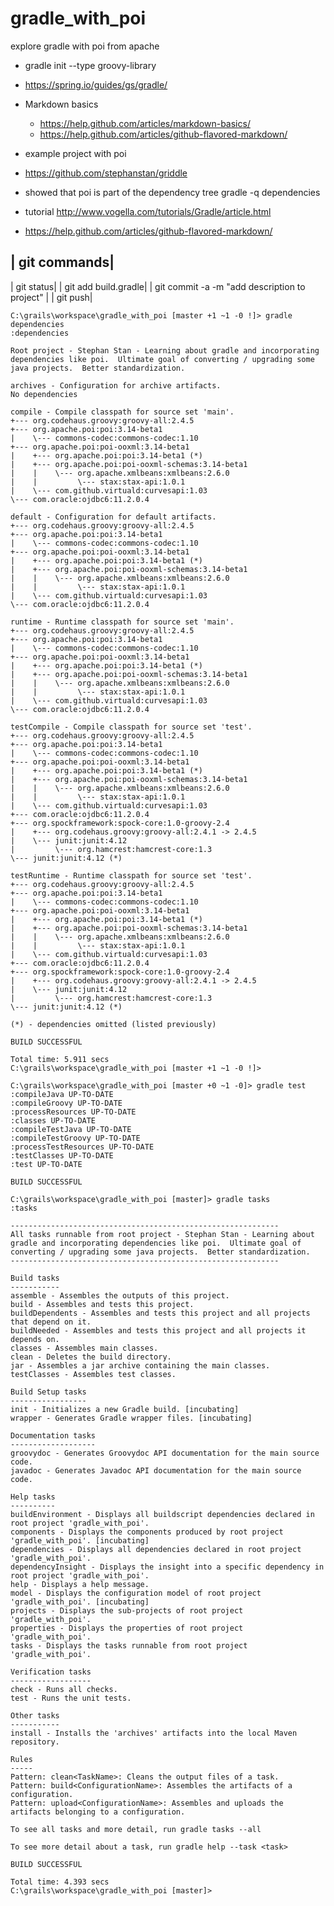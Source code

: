 # gradle_with_poi
explore gradle with poi from apache

* gradle init --type groovy-library

* https://spring.io/guides/gs/gradle/

* Markdown basics
	* https://help.github.com/articles/markdown-basics/
	* https://help.github.com/articles/github-flavored-markdown/
	
* example project with poi
* https://github.com/stephanstan/griddle

* showed that poi is part of the dependency tree
gradle -q dependencies

* tutorial
http://www.vogella.com/tutorials/Gradle/article.html


* https://help.github.com/articles/github-flavored-markdown/

| git commands| 
------------------
| git status| 
| git add build.gradle| 
| git commit -a -m "add description to project" | 
| git push| 

```
C:\grails\workspace\gradle_with_poi [master +1 ~1 -0 !]> gradle dependencies
:dependencies

Root project - Stephan Stan - Learning about gradle and incorporating dependencies like poi.  Ultimate goal of converting / upgrading some java projects.  Better standardization.

archives - Configuration for archive artifacts.
No dependencies

compile - Compile classpath for source set 'main'.
+--- org.codehaus.groovy:groovy-all:2.4.5
+--- org.apache.poi:poi:3.14-beta1
|    \--- commons-codec:commons-codec:1.10
+--- org.apache.poi:poi-ooxml:3.14-beta1
|    +--- org.apache.poi:poi:3.14-beta1 (*)
|    +--- org.apache.poi:poi-ooxml-schemas:3.14-beta1
|    |    \--- org.apache.xmlbeans:xmlbeans:2.6.0
|    |         \--- stax:stax-api:1.0.1
|    \--- com.github.virtuald:curvesapi:1.03
\--- com.oracle:ojdbc6:11.2.0.4

default - Configuration for default artifacts.
+--- org.codehaus.groovy:groovy-all:2.4.5
+--- org.apache.poi:poi:3.14-beta1
|    \--- commons-codec:commons-codec:1.10
+--- org.apache.poi:poi-ooxml:3.14-beta1
|    +--- org.apache.poi:poi:3.14-beta1 (*)
|    +--- org.apache.poi:poi-ooxml-schemas:3.14-beta1
|    |    \--- org.apache.xmlbeans:xmlbeans:2.6.0
|    |         \--- stax:stax-api:1.0.1
|    \--- com.github.virtuald:curvesapi:1.03
\--- com.oracle:ojdbc6:11.2.0.4

runtime - Runtime classpath for source set 'main'.
+--- org.codehaus.groovy:groovy-all:2.4.5
+--- org.apache.poi:poi:3.14-beta1
|    \--- commons-codec:commons-codec:1.10
+--- org.apache.poi:poi-ooxml:3.14-beta1
|    +--- org.apache.poi:poi:3.14-beta1 (*)
|    +--- org.apache.poi:poi-ooxml-schemas:3.14-beta1
|    |    \--- org.apache.xmlbeans:xmlbeans:2.6.0
|    |         \--- stax:stax-api:1.0.1
|    \--- com.github.virtuald:curvesapi:1.03
\--- com.oracle:ojdbc6:11.2.0.4

testCompile - Compile classpath for source set 'test'.
+--- org.codehaus.groovy:groovy-all:2.4.5
+--- org.apache.poi:poi:3.14-beta1
|    \--- commons-codec:commons-codec:1.10
+--- org.apache.poi:poi-ooxml:3.14-beta1
|    +--- org.apache.poi:poi:3.14-beta1 (*)
|    +--- org.apache.poi:poi-ooxml-schemas:3.14-beta1
|    |    \--- org.apache.xmlbeans:xmlbeans:2.6.0
|    |         \--- stax:stax-api:1.0.1
|    \--- com.github.virtuald:curvesapi:1.03
+--- com.oracle:ojdbc6:11.2.0.4
+--- org.spockframework:spock-core:1.0-groovy-2.4
|    +--- org.codehaus.groovy:groovy-all:2.4.1 -> 2.4.5
|    \--- junit:junit:4.12
|         \--- org.hamcrest:hamcrest-core:1.3
\--- junit:junit:4.12 (*)

testRuntime - Runtime classpath for source set 'test'.
+--- org.codehaus.groovy:groovy-all:2.4.5
+--- org.apache.poi:poi:3.14-beta1
|    \--- commons-codec:commons-codec:1.10
+--- org.apache.poi:poi-ooxml:3.14-beta1
|    +--- org.apache.poi:poi:3.14-beta1 (*)
|    +--- org.apache.poi:poi-ooxml-schemas:3.14-beta1
|    |    \--- org.apache.xmlbeans:xmlbeans:2.6.0
|    |         \--- stax:stax-api:1.0.1
|    \--- com.github.virtuald:curvesapi:1.03
+--- com.oracle:ojdbc6:11.2.0.4
+--- org.spockframework:spock-core:1.0-groovy-2.4
|    +--- org.codehaus.groovy:groovy-all:2.4.1 -> 2.4.5
|    \--- junit:junit:4.12
|         \--- org.hamcrest:hamcrest-core:1.3
\--- junit:junit:4.12 (*)

(*) - dependencies omitted (listed previously)

BUILD SUCCESSFUL

Total time: 5.911 secs
C:\grails\workspace\gradle_with_poi [master +1 ~1 -0 !]>
```

```
C:\grails\workspace\gradle_with_poi [master +0 ~1 -0]> gradle test
:compileJava UP-TO-DATE
:compileGroovy UP-TO-DATE
:processResources UP-TO-DATE
:classes UP-TO-DATE
:compileTestJava UP-TO-DATE
:compileTestGroovy UP-TO-DATE
:processTestResources UP-TO-DATE
:testClasses UP-TO-DATE
:test UP-TO-DATE

BUILD SUCCESSFUL

```

```
C:\grails\workspace\gradle_with_poi [master]> gradle tasks
:tasks

------------------------------------------------------------
All tasks runnable from root project - Stephan Stan - Learning about gradle and incorporating dependencies like poi.  Ultimate goal of converting / upgrading some java projects.  Better standardization.
------------------------------------------------------------

Build tasks
-----------
assemble - Assembles the outputs of this project.
build - Assembles and tests this project.
buildDependents - Assembles and tests this project and all projects that depend on it.
buildNeeded - Assembles and tests this project and all projects it depends on.
classes - Assembles main classes.
clean - Deletes the build directory.
jar - Assembles a jar archive containing the main classes.
testClasses - Assembles test classes.

Build Setup tasks
-----------------
init - Initializes a new Gradle build. [incubating]
wrapper - Generates Gradle wrapper files. [incubating]

Documentation tasks
-------------------
groovydoc - Generates Groovydoc API documentation for the main source code.
javadoc - Generates Javadoc API documentation for the main source code.

Help tasks
----------
buildEnvironment - Displays all buildscript dependencies declared in root project 'gradle_with_poi'.
components - Displays the components produced by root project 'gradle_with_poi'. [incubating]
dependencies - Displays all dependencies declared in root project 'gradle_with_poi'.
dependencyInsight - Displays the insight into a specific dependency in root project 'gradle_with_poi'.
help - Displays a help message.
model - Displays the configuration model of root project 'gradle_with_poi'. [incubating]
projects - Displays the sub-projects of root project 'gradle_with_poi'.
properties - Displays the properties of root project 'gradle_with_poi'.
tasks - Displays the tasks runnable from root project 'gradle_with_poi'.

Verification tasks
------------------
check - Runs all checks.
test - Runs the unit tests.

Other tasks
-----------
install - Installs the 'archives' artifacts into the local Maven repository.

Rules
-----
Pattern: clean<TaskName>: Cleans the output files of a task.
Pattern: build<ConfigurationName>: Assembles the artifacts of a configuration.
Pattern: upload<ConfigurationName>: Assembles and uploads the artifacts belonging to a configuration.

To see all tasks and more detail, run gradle tasks --all

To see more detail about a task, run gradle help --task <task>

BUILD SUCCESSFUL

Total time: 4.393 secs
C:\grails\workspace\gradle_with_poi [master]>
```






















































































































































































































































































































































































































 